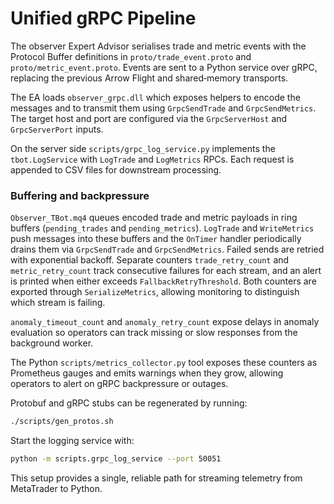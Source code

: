 # Unified gRPC Pipeline

The observer Expert Advisor serialises trade and metric events with the
Protocol Buffer definitions in `proto/trade_event.proto` and
`proto/metric_event.proto`.  Events are sent to a Python service over gRPC,
replacing the previous Arrow Flight and shared‑memory transports.

The EA loads `observer_grpc.dll` which exposes helpers to encode the messages
and to transmit them using `GrpcSendTrade` and `GrpcSendMetrics`.  The target
host and port are configured via the `GrpcServerHost` and `GrpcServerPort`
inputs.

On the server side `scripts/grpc_log_service.py` implements the
`tbot.LogService` with `LogTrade` and `LogMetrics` RPCs.  Each request is
appended to CSV files for downstream processing.

### Buffering and backpressure

`Observer_TBot.mq4` queues encoded trade and metric payloads in ring buffers
(`pending_trades` and `pending_metrics`). `LogTrade` and `WriteMetrics`
push messages into these buffers and the `OnTimer` handler periodically
drains them via `GrpcSendTrade` and `GrpcSendMetrics`. Failed sends are
retried with exponential backoff. Separate counters
`trade_retry_count` and `metric_retry_count` track consecutive failures
for each stream, and an alert is printed when either exceeds
`FallbackRetryThreshold`. Both counters are exported through
`SerializeMetrics`, allowing monitoring to distinguish which stream is
failing.

`anomaly_timeout_count` and `anomaly_retry_count` expose delays in anomaly
evaluation so operators can track missing or slow responses from the
background worker.

The Python `scripts/metrics_collector.py` tool exposes these counters as
Prometheus gauges and emits warnings when they grow, allowing operators to
alert on gRPC backpressure or outages.

Protobuf and gRPC stubs can be regenerated by running:

```bash
./scripts/gen_protos.sh
```

Start the logging service with:

```bash
python -m scripts.grpc_log_service --port 50051
```

This setup provides a single, reliable path for streaming telemetry from
MetaTrader to Python.
